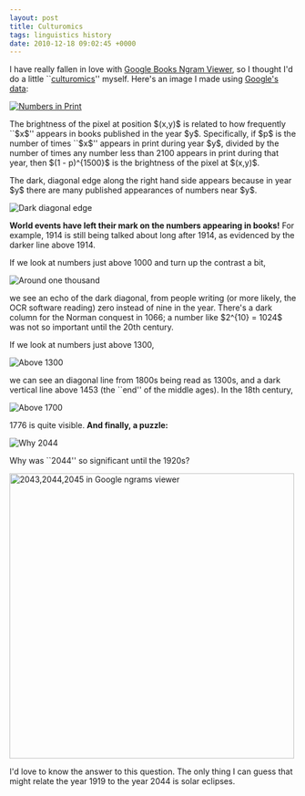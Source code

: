 ```yaml
---
layout: post
title: Culturomics
tags: linguistics history
date: 2010-12-18 09:02:45 +0000
---
```


<p>I have really fallen in love with <a href="http://ngrams.googlelabs.com/">Google Books Ngram Viewer</a>, so I thought I'd do a little ``<a href="http://www.sciencemag.org/content/early/2010/12/15/science.1199644">culturomics</a>'' myself.  Here's an image I made using <a href="http://ngrams.googlelabs.com/datasets">Google's data</a>:</p>

<div class="displayedMedia"><a href='raster-original.png' title='Numbers in Print'><img src='raster-small.png' alt='Numbers in Print' /></a></div>

<p>The brightness of the pixel at position $(x,y)$ is related to
how frequently ``$x$'' appears in books published in
the year $y$.  Specifically, if $p$ is the number of times ``$x$''
appears in print during year $y$, divided by the number of times any
number less than 2100 appears in print during that year, then $(1 -
p)^{1500}$ is the brightness of the pixel at $(x,y)$.</p>

<p>The dark, diagonal edge along the right hand side appears because
in year $y$ there are many published appearances of numbers near $y$.</p>

<div class="displayedMedia"><img src='dark-diagonal-edge.png' alt='Dark diagonal edge' /></div>

<p><b>World events have left their mark on the numbers appearing in books!</b>  For example, 1914 is still being talked about long after 1914, as evidenced by the darker line above 1914.</p>

<p>If we look at numbers just above 1000 and turn up the contrast a bit,</p>

<div class="displayedMedia"><img src='around-one-thousand.png' alt='Around one thousand' /></div>

<p>we see an echo of the dark diagonal, from people writing (or more likely, the OCR software reading) zero instead of nine in the year.  There's a dark column for the Norman conquest in 1066; a number like $2^{10} = 1024$ was not so important until the 20th century.</p>

<p>If we look at numbers just above 1300,</p>

<div class="displayedMedia"><img src='above-1300.png' alt='Above 1300' /></div>

<p>we can see an diagonal line from 1800s being read as 1300s, and a dark vertical line above 1453 (the ``end'' of the middle ages).  In the 18th century,</p>

<div class="displayedMedia"><img src='above-1700.png' alt='Above 1700' /></div>

<p>1776 is quite visible.  <b>And finally, a puzzle:</b></p>

<div class="displayedMedia"><img src='why-2044.png' alt='Why 2044' /></div>

<p>Why was ``2044'' so significant until the 1920s?</p>

<div class="displayedMedia"><a href="http://ngrams.googlelabs.com/graph?content=2043,2044,2045&year_start=1800&year_end=2000&corpus=0&smoothing=0"><img width="500px" src='2044-graph.png' alt='2043,2044,2045 in Google ngrams viewer' /></a></div>

<p>I'd love to know the answer to this question.  The only thing I can guess that might relate the year 1919 to the year 2044 is solar eclipses.</p>

